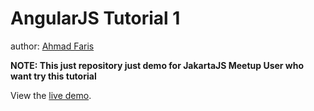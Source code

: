 AngularJS Tutorial 1
====================

author: [Ahmad Faris](http://goo.gl/ib2USD)

**NOTE:  This just repository just demo for JakartaJS Meetup User who want try this tutorial**

View the [live demo](http://farisw3.github.io/demos/2014/09/T0021-airpair-angularjs-tutorial).
